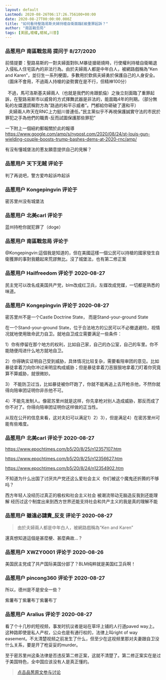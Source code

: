 ```yaml
---
layout: default
Lastmod: 2020-08-26T06:17:26.756100+00:00
date: 2020-08-27T00:00:00.000Z
title: "如何看待聖路易斯夫婦持槍自衛面臨E級重罪起訴？"
author: "南區戰忽局"
tags: [美國,槍權,槍械,川普]
---
```



### 品葱用户 **南區戰忽局** 提问于 8/27/2020
    
前情提要：聖路易斯的一對夫婦面對BLM暴徒搶砸燒時，行使權利持槍自衛暍退入侵私人住宅區內的非法行為。由於夫婦兩人都是中年白人，被網路戲稱為“Ken and Karen”，並衍生一系列梗圖，多數用於欽佩夫婦勇於保護自己的人身安全。  
（圖床不會用，不過兩人持槍的姿勢實在是不行，但精神100分）  
    
  不過，馬可洛斯基夫婦兩人（也就是我們的肯跟凱倫）之後立刻面臨了重罪起訴，在聖路易斯市以威脅的方式揮舞武器是非法的，能面臨4年的刑期。（部分無恥的左媒還謊稱對方為”路過的和平示威者”。門都給你砸破了還和平）  
   夫婦兩人昨天在RNC上力挺川普連任。”民主黨似乎不再視保護誠實守法的市民於罪犯之手為他們的職責-反而試圖保護那些罪犯”  
  
一下附上一個紐約郵報關於此的報導  
https://www.google.com/amp/s/nypost.com/2020/08/24/st-louis-gun-wielding-couple-boosts-trump-bashes-dems-at-2020-rnc/amp/  
  
有沒有懂城堡法的蔥友願意提供自己的見解？
    
                

### 品葱用户 **天下无贼** 评论于 
        
判了再说吧，警方爱咋起诉咋起诉
        
                

### 品葱用户 **Kongepingvin** 评论于 
        
密苏里州没有城堡法
        
                

### 品葱用户 **北美carl** 评论于 
        
蓝州持枪你就犯罪了（doge）
        
                

### 品葱用户 **南區戰忽局** 评论于 
        
@Kongepingvin:這個我是知道的，但在美國這樣一個公民可以持槍的國家發生自衛獲罪的事對我聽起來荒謬無比。沒了城堡法，也有第二修正案
        
                

### 品葱用户 **Hailfreedom** 评论于 2020-08-27
        
民主党可以改名成美国共产党，blm改成红卫兵，左媒改成党媒，一切都是熟悉的味道。
        
                

### 品葱用户 **Kongepingvin** 评论于 2020-08-27
        
密苏里州不是一个Castle Doctrine State， 而是Stand-your-ground State  
  
  
在一个Stand-your-ground State，位于合法地方的公民可以不必撤退避险，视情况就地使用致命武力自卫。就地自卫成立需要满足一些条件：  
  
1）你有停留在那个地方的权利，比如自己家，自己的办公室，自己的车里。你不能随便闯进什么地方就地自卫。  
  
2）你得确实证明自己受到威胁，具体情况比较复杂，需要看陪审团的意见。比如暴徒拿着刀向你冲过来明显构成威胁；但是暴徒拿着刀恶狠狠地拿着刀盯着你究竟算不算威胁，就很微妙。  
  
3） 不能防卫过当，比如暴徒被你吓跑了，你就不能再追上去开枪杀他，不然你就得向陪审团证明你非杀他不可。  
  
4）不能先发制人。像密苏里州就是这样，你先拿枪对别人造成威胁，那反而成了你不对了。你得向陪审团证明你这样做的正当性。  
  
  
从现在公开的信息来看，这对夫妇可以满足1）2）3），但是满足4）在密苏里州可能有些难度。
        
                

### 品葱用户 **北美carl** 评论于 2020-08-27
        
https://www.epochtimes.com/b5/20/8/25/n12357107.htm  
  
https://www.epochtimes.com/b5/20/8/25/n12356627.htm  
  
https://www.epochtimes.com/b5/20/8/24/n12354902.htm  
  
不知道为什么出国了讨厌共产党还这么爱社会主义  你们被这个魔鬼还折腾的不够吗？  
  
西方年轻人没经历过真正的极权和社会主义社会 被潮流带动无脑造反我到还能理解 经历过这个制度出来到西方世界还能支持社会和共产主义的我是真的理解不能
        
                

### 品葱用户 **雖遠必譴責_反支** 评论于 2020-08-27
        
> 由於夫婦兩人都是中年白人，被網路戲稱為“Ken and Karen”

  
  
  
還真想知道這個是甚麼梗、甚麼典故…？
        
                

### 品葱用户 **XWZY0001** 评论于 2020-08-26
        
美国民主党成了共产国际美国分部了？BLM纯粹就是美国红卫兵啊！
        
                

### 品葱用户 **pincong360** 评论于 2020-08-27
        
所以，德州是不是安全一些？  
  
紫薯布丁紫薯布丁紫薯布丁
        
                

### 品葱用户 **Aralius** 评论于 2020-08-27
        
看了个十几秒的短视频，事发时抗议者是站在草坪上铺的人行道paved way上。这种路即使是私人产权，公众也是有通行权的，法律上叫right of way easement。不太清楚视频之前发生了什么，但至少在这视频里那对夫妻跟自卫没什么关系，要是开了枪妥妥的murder。  
  
至于密苏里州这条法律是否违反第二修正案，这就不清楚了。第二修正案实在是过于美国特色，全中国应该没有人是真正懂的。
        
                





> [点击品葱原文参与讨论](https://pincong.rocks/question/30278)

